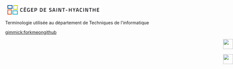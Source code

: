 <a href="http://www.cegepsth.qc.ca/" style="padding-bottom:10px;padding-top:10px"><img src="images/LogoCegepSTH_1ligne_32.png"/></a><div style="position:absolute;top=8px;right:8px;"></div>

Terminologie utilisée au département de Techniques de l'informatique

[gimmick:forkmeongithub](https://github.com/STH420/Terminologie/)

<div width="32" height="64" style="text-align: right;position:absolute;right:0;">
<a href="javascript:window.open('/'));"><img width="32" height="32" src="/Terminologie/images/home.svg" /></a>

<a href="javascript:window.open(location.href.replace('#!','').replace('http://STH420.github.io/Terminologie/','https://github.com/STH420/Terminologie/blob/master/'));"><img width="32" height="32" src="/Terminologie/images/source-code-icon.svg" /></a>
</div>